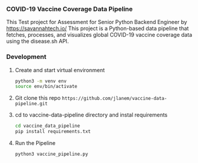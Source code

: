   
### COVID-19 Vaccine Coverage Data Pipeline

This Test project for Assessment for Senior Python Backend Engineer by https://savannahtech.io/
This project  is a Python-based data pipeline that fetches,
processes, and visualizes global COVID-19 vaccine coverage data using the disease.sh API.


### Development

1. Create and start virtual environment
   ```sh
   python3 -m venv env
   source env/bin/activate
2. Git clone this repo  `https://github.com/jlanem/vaccine-data-pipeline.git` 
3. cd to vaccine-data-pipeline directory and instal requirements

    ```sh
    cd vaccine_data_pipeline
    pip install requirements.txt
4. Run the Pipeline
    ```sh
    python3 vaccine_pipeline.py
